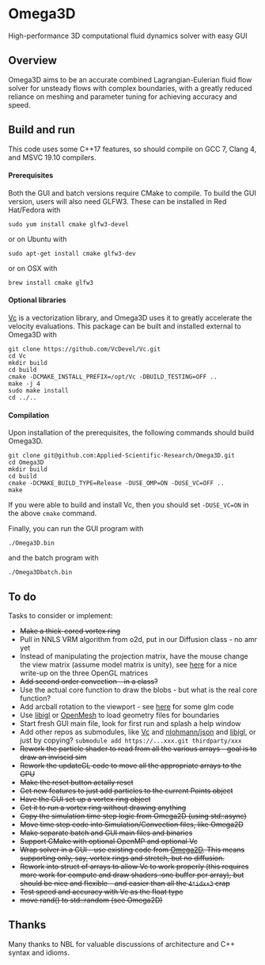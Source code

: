 # Omega3D
High-performance 3D computational fluid dynamics solver with easy GUI

## Overview

Omega3D aims to be an accurate combined Lagrangian-Eulerian fluid flow solver for unsteady flows with complex boundaries, with a greatly reduced reliance on meshing and parameter tuning for achieving accuracy and speed.

## Build and run
This code uses some C++17 features, so should compile on GCC 7, Clang 4, and MSVC 19.10 compilers.

#### Prerequisites
Both the GUI and batch versions require CMake to compile.  To build the GUI version, users will also need GLFW3. These can be installed in Red Hat/Fedora with

    sudo yum install cmake glfw3-devel

or on Ubuntu with

    sudo apt-get install cmake glfw3-dev

or on OSX with

    brew install cmake glfw3

#### Optional libraries
[Vc](https://github.com/VcDevel/Vc) is a vectorization library, and Omega3D uses it to greatly accelerate the velocity evaluations. This package can be built and installed external to Omega3D with

    git clone https://github.com/VcDevel/Vc.git
    cd Vc
    mkdir build
    cd build
    cmake -DCMAKE_INSTALL_PREFIX=/opt/Vc -DBUILD_TESTING=OFF ..
    make -j 4
    sudo make install
    cd ../..

#### Compilation
Upon installation of the prerequisites, the following commands should build Omega3D.

    git clone git@github.com:Applied-Scientific-Research/Omega3D.git
    cd Omega3D
    mkdir build
    cd build
    cmake -DCMAKE_BUILD_TYPE=Release -DUSE_OMP=ON -DUSE_VC=OFF ..
    make

If you were able to build and install Vc, then you should set `-DUSE_VC=ON` in the above `cmake` command.

Finally, you can run the GUI program with

    ./Omega3D.bin

and the batch program with

    ./Omega3Dbatch.bin

## To do
Tasks to consider or implement:

* ~~Make a thick-cored vortex ring~~
* Pull in NNLS VRM algorithm from o2d, put in our Diffusion class - no amr yet
* Instead of manipulating the projection matrix, have the mouse change the view matrix (assume model matrix is unity), see [here](https://solarianprogrammer.com/2013/05/22/opengl-101-matrices-projection-view-model/) for a nice write-up on the three OpenGL matrices
* ~~Add second order convection - in a class?~~
* Use the actual core function to draw the blobs - but what is the real core function?
* Add arcball rotation to the viewport - see [here](https://www.3dgep.com/understanding-the-view-matrix/) for some glm code
* Use [libigl](https://github.com/libigl/libigl/) or [OpenMesh](http://openmesh.org/intro/) to load geometry files for boundaries
* Start fresh GUI main file, look for first run and splash a help window
* Add other repos as submodules, like [Vc](https://github.com/VcDevel/Vc) and [nlohmann/json](https://github.com/nlohmann/json) and [libigl](https://github.com/libigl/libigl/), or just by copying? `submodule add https://...xxx.git thirdparty/xxx`
* ~~Rework the particle shader to read from all the various arrays - goal is to draw an inviscid sim~~
* ~~Rework the updateGL code to move all the appropriate arrays to the GPU~~
* ~~Make the reset button actally reset~~
* ~~Get new features to just add particles to the current Points object~~
* ~~Have the GUI set up a vortex ring object~~
* ~~Get it to run a vortex ring without drawing anything~~
* ~~Copy the simulation time step logic from Omega2D (using std::async)~~
* ~~Move time step code into Simulation/Convection files, like Omega2D~~
* ~~Make separate batch and GUI main files and binaries~~
* ~~Support CMake with optional OpenMP and optional Vc~~
* ~~Wrap solver in a GUI - use existing code from [Omega2D](https://github.com/Applied-Scientific-Research/Omega2D). This means supporting only, say, vortex rings and stretch, but no diffusion.~~
* ~~Rework into struct of arrays to allow Vc to work properly (this requires more work for compute and draw shaders :one buffer per array), but should be nice and flexible - and easier than all the `4*idx+3` crap~~
* ~~Test speed and accuracy with Vc as the float type~~
* ~~move rand() to std::random (see Omega2D)~~

## Thanks

Many thanks to NBL for valuable discussions of architecture and C++ syntax and idioms.
